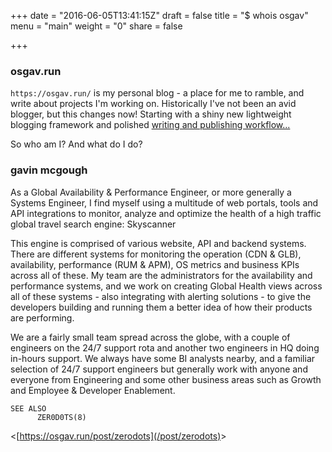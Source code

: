 +++
date = "2016-06-05T13:41:15Z"
draft = false
title = "$ whois osgav"
menu = "main"
weight = "0"
share = false

+++

### osgav.run

`https://osgav.run/` is my personal blog - a place for me to ramble, and write about projects I'm working on. Historically I've not been an avid blogger, but this changes now! Starting with a shiny new lightweight blogging framework and polished [writing and publishing workflow...](/page/projects/hugo-build-and-publish-workflow)

So who am I? And what do I do?

### gavin mcgough 

As a Global Availability & Performance Engineer, or more generally a Systems Engineer, I find myself using a multitude of web portals, tools and API integrations to monitor, analyze and optimize the health of a high traffic global travel search engine: Skyscanner

This engine is comprised of various website, API and backend systems. There are different systems for monitoring the operation (CDN & GLB), availability, performance (RUM & APM), OS metrics and business KPIs across all of these. My team are the administrators for the availability and performance systems, and we work on creating Global Health views across all of these systems - also integrating with alerting solutions - to give the developers building and running them a better idea of how their products are performing. 


We are a fairly small team spread across the globe, with a couple of engineers on the 24/7 support rota and another two engineers in HQ doing in-hours support. We always have some BI analysts nearby, and a familiar selection of 24/7 support engineers but generally work with anyone and everyone from Engineering and some other business areas such as Growth and Employee & Developer Enablement.

```
SEE ALSO
      ZER0D0TS(8)
```

&lt;[https://osgav.run/post/zerodots](/post/zerodots)&gt;
